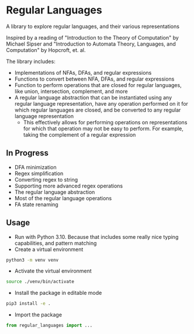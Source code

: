 # Regular Languages
A library to explore regular languages, and their various representations

Inspired by a reading of "Introduction to the Theory of Computation" by Michael
Sipser and "Introduction to Automata Theory, Languages, and Computation" by
Hopcroft, et. al.

The library includes:
- Implementations of NFAs, DFAs, and regular expressions
- Functions to convert between NFA, DFAs, and regular expressions
- Function to perform operations that are closed for regular languages, like
union, intersection, complement, and more
- A regular language abstraction that can be instantiated using any regular
language representation, have any operation performed on it for which regular
languages are closed, and be converted to any regular language representation
  - This effectively allows for performing operations on representations for
  which that operation may not be easy to perform. For example, taking the
  complement of a regular expression

## In Progress
- DFA minimization
- Regex simplification
- Converting regex to string
- Supporting more advanced regex operations
- The regular language abstraction
- Most of the regular language operations
- FA state renaming

## Usage
- Run with Python 3.10. Because that includes some really nice typing
  capabilities, and pattern matching
- Create a virtual environment

```bash
python3 -m venv venv
```

- Activate the virtual environment

```bash
source ./venv/bin/activate
```

- Install the package in editable mode

```bash
pip3 install -e .
```

- Import the package

```python
from regular_languages import ...
```

